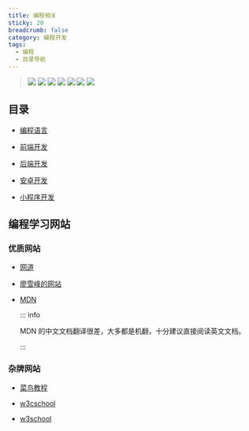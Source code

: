 ```yaml
---
title: 编程相关
sticky: 20
breadcrumb: false
category: 编程开发
tags:
  - 编程
  - 目录导航
---
```

> ![](https://img.shields.io/badge/计算机基础-blue.svg) ![](https://img.shields.io/badge/编程语言-blue.svg) ![](https://img.shields.io/badge/前端开发-blue.svg)  ![](https://img.shields.io/badge/后端开发-blue.svg) ![](https://img.shields.io/badge/安卓开发-blue.svg) ![](https://img.shields.io/badge/小程序开发-blue.svg) ![](https://img.shields.io/badge/学习网站-blue.svg)

 <!-- more -->

## 目录

- [编程语言](language/readme.md)

- [前端开发](frontend/readme.md)

- [后端开发](backend/readme.md)
  
- [安卓开发](Android/readme.md)

- [小程序开发](mini-app/readme.md)

## 编程学习网站

### 优质网站

- [网道](https://wangdoc.com/)

- [廖雪峰的网站](https://www.liaoxuefeng.com/)

- [MDN](https://developer.mozilla.org/zh-CN/)

  ::: info

  MDN 的中文文档翻译很差，大多都是机翻，十分建议直接阅读英文文档。

  :::

### 杂牌网站

- [菜鸟教程](https://www.runoob.com/) <MyBadge text="内容比较新" />

- [w3cschool](https://www.w3cschool.cn) <MyBadge text="内容最新" /> <MyBadge text="有手机APP" /> <MyBadge text="广告信息多" type="warn" />

- [w3school](http://www.w3school.com.cn/) <MyBadge text="内容比较旧" type="warn" />
